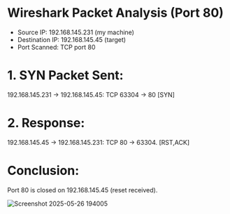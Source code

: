#  Wireshark Packet Analysis (Port 80)
- Source IP: 192.168.145.231 (my machine)
- Destination IP: 192.168.145.45 (target)
- Port Scanned: TCP port 80

# 1. SYN Packet Sent:
   192.168.145.231 → 192.168.145.45: TCP 63304 → 80 [SYN]
# 2. Response:
   192.168.145.45 → 192.168.145.231: TCP 80 → 63304. [RST,ACK]

# Conclusion: 
Port 80 is closed on 192.168.145.45 (reset received).

![Screenshot 2025-05-26 194005](https://github.com/user-attachments/assets/14cc8945-e87a-4553-9d42-d57862b912ab)


